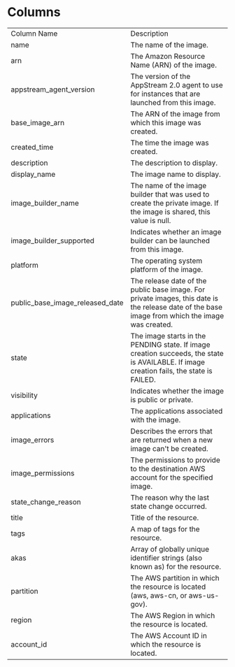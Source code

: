# Columns  

<table>
	<tr><td>Column Name</td><td>Description</td></tr>
	<tr><td>name</td><td>The name of the image.</td></tr>
	<tr><td>arn</td><td>The Amazon Resource Name (ARN) of the image.</td></tr>
	<tr><td>appstream_agent_version</td><td>The version of the AppStream 2.0 agent to use for instances that are launched from this image.</td></tr>
	<tr><td>base_image_arn</td><td>The ARN of the image from which this image was created.</td></tr>
	<tr><td>created_time</td><td>The time the image was created.</td></tr>
	<tr><td>description</td><td>The description to display.</td></tr>
	<tr><td>display_name</td><td>The image name to display.</td></tr>
	<tr><td>image_builder_name</td><td>The name of the image builder that was used to create the private image. If the image is shared, this value is null.</td></tr>
	<tr><td>image_builder_supported</td><td>Indicates whether an image builder can be launched from this image.</td></tr>
	<tr><td>platform</td><td>The operating system platform of the image.</td></tr>
	<tr><td>public_base_image_released_date</td><td>The release date of the public base image. For private images, this date is the release date of the base image from which the image was created.</td></tr>
	<tr><td>state</td><td>The image starts in the PENDING state. If image creation succeeds, the state is AVAILABLE. If image creation fails, the state is FAILED.</td></tr>
	<tr><td>visibility</td><td>Indicates whether the image is public or private.</td></tr>
	<tr><td>applications</td><td>The applications associated with the image.</td></tr>
	<tr><td>image_errors</td><td>Describes the errors that are returned when a new image can&#39;t be created.</td></tr>
	<tr><td>image_permissions</td><td>The permissions to provide to the destination AWS account for the specified image.</td></tr>
	<tr><td>state_change_reason</td><td>The reason why the last state change occurred.</td></tr>
	<tr><td>title</td><td>Title of the resource.</td></tr>
	<tr><td>tags</td><td>A map of tags for the resource.</td></tr>
	<tr><td>akas</td><td>Array of globally unique identifier strings (also known as) for the resource.</td></tr>
	<tr><td>partition</td><td>The AWS partition in which the resource is located (aws, aws-cn, or aws-us-gov).</td></tr>
	<tr><td>region</td><td>The AWS Region in which the resource is located.</td></tr>
	<tr><td>account_id</td><td>The AWS Account ID in which the resource is located.</td></tr>
</table>